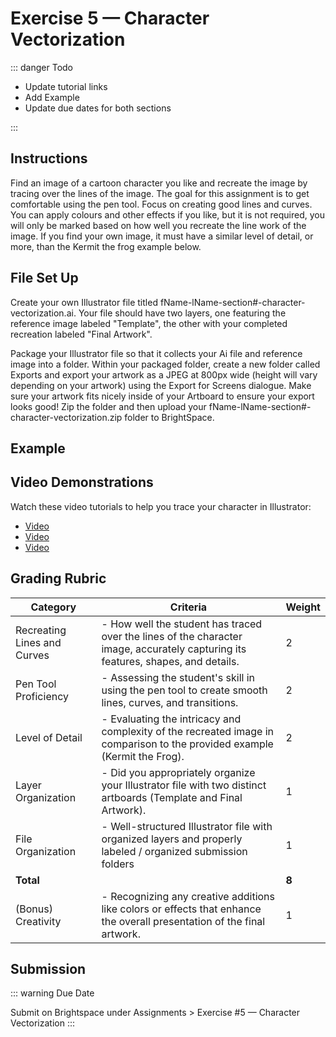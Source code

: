 # Exercise 5 — Character Vectorization

::: danger Todo

- Update tutorial links
- Add Example
- Update due dates for both sections

:::

## Instructions

Find an image of a cartoon character you like and recreate the image by tracing over the lines of the image. The goal for this assignment is to get comfortable using the pen tool. Focus on creating good lines and curves. You can apply colours and other effects if you like, but it is not required, you will only be marked based on how well you recreate the line work of the image. If you find your own image, it must have a similar level of detail, or more, than the Kermit the frog example below.

## File Set Up

Create your own Illustrator file titled fName-lName-section#-character-vectorization.ai. Your file should have two layers, one featuring the reference image labeled "Template", the other with your completed recreation labeled "Final Artwork".

Package your Illustrator file so that it collects your Ai file and reference image into a folder. Within your packaged folder, create a new folder called Exports and export your artwork as a JPEG at 800px wide (height will vary depending on your artwork) using the Export for Screens dialogue. Make sure your artwork fits nicely inside of your Artboard to ensure your export looks good! Zip the folder and then upload your fName-lName-section#-character-vectorization.zip folder to BrightSpace.

## Example

## Video Demonstrations

Watch these video tutorials to help you trace your character in Illustrator:

- [Video]()
- [Video]()
- [Video]()

## Grading Rubric

| Category                    | Criteria                                                                                                                         | Weight |
| --------------------------- | -------------------------------------------------------------------------------------------------------------------------------- | ------ |
| Recreating Lines and Curves | - How well the student has traced over the lines of the character image, accurately capturing its features, shapes, and details. | 2      |
| Pen Tool Proficiency        | - Assessing the student's skill in using the pen tool to create smooth lines, curves, and transitions.                           | 2      |
| Level of Detail             | - Evaluating the intricacy and complexity of the recreated image in comparison to the provided example (Kermit the Frog).        | 2      |
| Layer Organization          | - Did you appropriately organize your Illustrator file with two distinct artboards (Template and Final Artwork).                 | 1      |
| File Organization           | - Well-structured Illustrator file with organized layers and properly labeled / organized submission folders                     | 1      |
| **Total**                   |                                                                                                                                  | **8**  |
| (Bonus) Creativity          | - Recognizing any creative additions like colors or effects that enhance the overall presentation of the final artwork.          | 1      |

## Submission

::: warning Due Date

Submit on Brightspace under Assignments > Exercise #5 — Character Vectorization
:::
